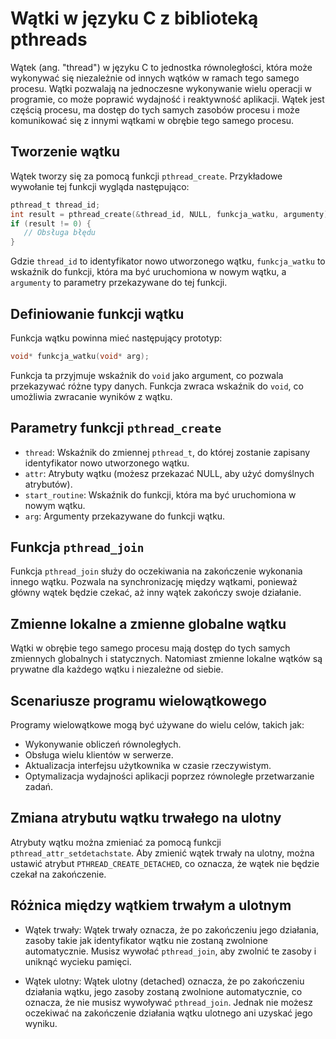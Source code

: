 # Wątki w języku C z biblioteką pthreads

Wątek (ang. "thread") w języku C to jednostka równoległości, która może wykonywać się niezależnie od innych wątków w ramach tego samego procesu. Wątki pozwalają na jednoczesne wykonywanie wielu operacji w programie, co może poprawić wydajność i reaktywność aplikacji. Wątek jest częścią procesu, ma dostęp do tych samych zasobów procesu i może komunikować się z innymi wątkami w obrębie tego samego procesu.

## Tworzenie wątku

Wątek tworzy się za pomocą funkcji `pthread_create`. Przykładowe wywołanie tej funkcji wygląda następująco:

```c
pthread_t thread_id;
int result = pthread_create(&thread_id, NULL, funkcja_watku, argumenty);
if (result != 0) {
   // Obsługa błędu
}
```

Gdzie `thread_id` to identyfikator nowo utworzonego wątku, `funkcja_watku` to wskaźnik do funkcji, która ma być uruchomiona w nowym wątku, a `argumenty` to parametry przekazywane do tej funkcji.

## Definiowanie funkcji wątku

Funkcja wątku powinna mieć następujący prototyp:

```c
void* funkcja_watku(void* arg);
```

Funkcja ta przyjmuje wskaźnik do `void` jako argument, co pozwala przekazywać różne typy danych. Funkcja zwraca wskaźnik do `void`, co umożliwia zwracanie wyników z wątku.

## Parametry funkcji `pthread_create`

- `thread`: Wskaźnik do zmiennej `pthread_t`, do której zostanie zapisany identyfikator nowo utworzonego wątku.
- `attr`: Atrybuty wątku (możesz przekazać NULL, aby użyć domyślnych atrybutów).
- `start_routine`: Wskaźnik do funkcji, która ma być uruchomiona w nowym wątku.
- `arg`: Argumenty przekazywane do funkcji wątku.

## Funkcja `pthread_join`

Funkcja `pthread_join` służy do oczekiwania na zakończenie wykonania innego wątku. Pozwala na synchronizację między wątkami, ponieważ główny wątek będzie czekać, aż inny wątek zakończy swoje działanie.

## Zmienne lokalne a zmienne globalne wątku

Wątki w obrębie tego samego procesu mają dostęp do tych samych zmiennych globalnych i statycznych. Natomiast zmienne lokalne wątków są prywatne dla każdego wątku i niezależne od siebie.

## Scenariusze programu wielowątkowego

Programy wielowątkowe mogą być używane do wielu celów, takich jak:

- Wykonywanie obliczeń równoległych.
- Obsługa wielu klientów w serwerze.
- Aktualizacja interfejsu użytkownika w czasie rzeczywistym.
- Optymalizacja wydajności aplikacji poprzez równoległe przetwarzanie zadań.

## Zmiana atrybutu wątku trwałego na ulotny

Atrybuty wątku można zmieniać za pomocą funkcji `pthread_attr_setdetachstate`. Aby zmienić wątek trwały na ulotny, można ustawić atrybut `PTHREAD_CREATE_DETACHED`, co oznacza, że wątek nie będzie czekał na zakończenie.

## Różnica między wątkiem trwałym a ulotnym

- Wątek trwały: Wątek trwały oznacza, że po zakończeniu jego działania, zasoby takie jak identyfikator wątku nie zostaną zwolnione automatycznie. Musisz wywołać `pthread_join`, aby zwolnić te zasoby i uniknąć wycieku pamięci.

- Wątek ulotny: Wątek ulotny (detached) oznacza, że po zakończeniu działania wątku, jego zasoby zostaną zwolnione automatycznie, co oznacza, że nie musisz wywoływać `pthread_join`. Jednak nie możesz oczekiwać na zakończenie działania wątku ulotnego ani uzyskać jego wyniku.
